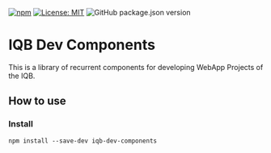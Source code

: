 [![npm](https://img.shields.io/npm/v/iqb-dev-components.svg?style=flat-square)](https://www.npmjs.com/package/iqb-dev-components)
[![License: MIT](https://img.shields.io/badge/License-MIT-yellow.svg?style=flat-square)](LICENSE)
![GitHub package.json version](https://img.shields.io/github/package-json/v/iqb-berlin/iqb-dev-components?style=flat-square)

# IQB Dev Components

This is a library of recurrent components for developing WebApp Projects of the IQB.

## How to use

### Install
```
npm install --save-dev iqb-dev-components
```
